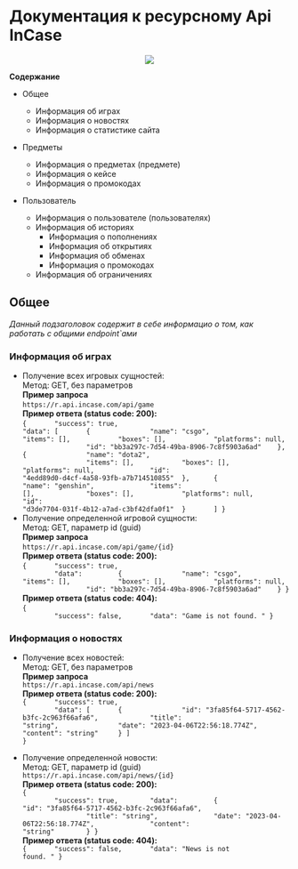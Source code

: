 # Документация к ресурсному Api InCase

<p align="center">
<img src="https://sun9-83.userapi.com/impg/KZb62xYb5iynlL00ivIQeUCQIJNXGpUGHfjCOA/IVL6knc9ycU.jpg?size=192x132&quality=96&sign=dd171982807a3f3d0e896ae5e106c14b&type=album"/>
</p>

**Содержание**

* Общее
  * Информация об играх
  * Информация о новостях
  * Информация о статистике сайта

* Предметы
  * Информация о предметах (предмете)
  * Информация о кейсе
  * Информация о промокодах

* Пользователь
  * Информация о пользователе (пользователях)
  * Информация об историях
    * Информация о пополнениях
    * Информация об открытиях
    * Информация об обменах
    * Информация о промокодах
  * Информация об ограничениях
  
## Общее

_Данный подзаголовок содержит в себе информацио о том, как работать с общими endpoint`ами_

### Информация об играх
* Получение всех игровых сущностей:<br/>
Метод: GET, без параметров<br/>
**Пример запроса**<br/>
`https://r.api.incase.com/api/game`<br/>
**Пример ответа (status code: 200):**<br/>
<code>{
  &#9;"success": true,
  &#9; "data": [
    &#9;{
      &#9;&#9;"name": "csgo",
      &#9;&#9;"items": [],
      &#9;&#9;"boxes": [],
      &#9;&#9;"platforms": null,
      &#9;&#9;"id": "bb3a297c-7d54-49ba-8906-7c8f5903a6ad"
    &#9;},
    &#9;{
      &#9;&#9;"name": "dota2",
      &#9;&#9;"items": [],
      &#9;&#9;"boxes": [],
      &#9;&#9;"platforms": null,
      &#9;&#9;"id": "4edd89d0-d4cf-4a58-93fb-a7b714510855"
    &#9;},
    &#9;{
      &#9;&#9;"name": "genshin",
      &#9;&#9;"items": [],
      &#9;&#9;"boxes": [],
      &#9;&#9;"platforms": null,
      &#9;&#9;"id": "d3de7704-031f-4b12-a7ad-c3bf42dfa0f1"
    &#9;}
  &#9;]
}</code>
* Получение определенной игровой сущности:<br/>
Метод: GET, параметр id (guid)<br/>
**Пример запроса**<br/>
`https://r.api.incase.com/api/game/{id}`<br/>
**Пример ответа (status code: 200):**<br/>
<code>{
  &#9;"success": true,
  &#9;"data":
  &#9;{
    &#9;&#9;"name": "csgo",
    &#9;&#9;"items": [],
    &#9;&#9;"boxes": [],
    &#9;&#9;"platforms": null,
    &#9;&#9;"id": "bb3a297c-7d54-49ba-8906-7c8f5903a6ad"
  &#9;}
}</code><br/>
**Пример ответа (status code: 404):**<br/>
<code>{
  &#9;"success": false,
  &#9;"data": "Game is not found. "
}</code>

### Информация о новостях

* Получение всех новостей:<br/>
Метод: GET, без параметров <br/>
**Пример запроса**<br/>
`https://r.api.incase.com/api/news`<br/>
**Пример ответа (status code: 200):**<br/>
<code>{
  &#9;"success": true,
  &#9;"data": [
  &#9;{
  &#9;&#9;"id": "3fa85f64-5717-4562-b3fc-2c963f66afa6",
  &#9;&#9;"title": "string",
  &#9;&#9;"date": "2023-04-06T22:56:18.774Z",
  &#9;&#9;"content": "string"
&#9;}
]
}</code>

* Получение определенной новости:<br/>
Метод: GET, параметр id (guid)<br/>
`https://r.api.incase.com/api/news/{id}`<br/>
**Пример ответа (status code: 200):**<br/>
<code>{
  &#9;"success": true,
  &#9;"data": 
  &#9;{
  &#9;&#9;"id": "3fa85f64-5717-4562-b3fc-2c963f66afa6",
  &#9;&#9;"title": "string",
  &#9;&#9;"date": "2023-04-06T22:56:18.774Z",
  &#9;&#9;"content": "string"
&#9;}
}</code><br/>
**Пример ответа (status code: 404):**<br/>
<code>{
  &#9;"success": false,
  &#9;"data": "News is not found. "
}</code>
